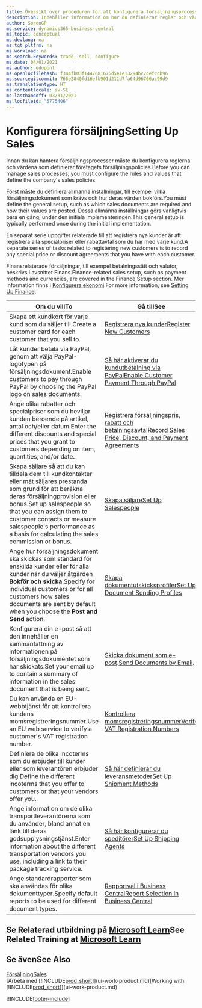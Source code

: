 ```yaml
---
title: Översikt över proceduren för att konfigurera försäljningsprocesser | Microsoft Docs
description: Innehåller information om hur du definierar regler och värden för att definiera dina försäljningspolicyer och -processer.
author: SorenGP
ms.service: dynamics365-business-central
ms.topic: conceptual
ms.devlang: na
ms.tgt_pltfrm: na
ms.workload: na
ms.search.keywords: trade, sell, configure
ms.date: 04/01/2021
ms.author: edupont
ms.openlocfilehash: f344fb03f1447681676d5e1e13294bc7cefccb96
ms.sourcegitcommit: 766e2840fd16efb901d211d7fa64d96766ac99d9
ms.translationtype: HT
ms.contentlocale: sv-SE
ms.lasthandoff: 03/31/2021
ms.locfileid: "5775406"
---
```

# <a name="setting-up-sales"></a><span data-ttu-id="0f4d1-103">Konfigurera försäljning</span><span class="sxs-lookup"><span data-stu-id="0f4d1-103">Setting Up Sales</span></span>
<span data-ttu-id="0f4d1-104">Innan du kan hantera försäljningsprocesser måste du konfigurera reglerna och värdena som definierar företagets försäljningspolicies.</span><span class="sxs-lookup"><span data-stu-id="0f4d1-104">Before you can manage sales processes, you must configure the rules and values that define the company's sales policies.</span></span>

<span data-ttu-id="0f4d1-105">Först måste du definiera allmänna inställningar, till exempel vilka försäljningsdokument som krävs och hur deras värden bokförs.</span><span class="sxs-lookup"><span data-stu-id="0f4d1-105">You must define the general setup, such as which sales documents are required and how their values are posted.</span></span> <span data-ttu-id="0f4d1-106">Dessa allmänna inställningar görs vanligtvis bara en gång, under den initiala implementeringen.</span><span class="sxs-lookup"><span data-stu-id="0f4d1-106">This general setup is typically performed once during the initial implementation.</span></span>

<span data-ttu-id="0f4d1-107">En separat serie uppgifter relaterade till att registrera nya kunder är att registrera alla specialpriser eller rabattavtal som du har med varje kund.</span><span class="sxs-lookup"><span data-stu-id="0f4d1-107">A separate series of tasks related to registering new customers is to record any special price or discount agreements that you have with each customer.</span></span>

<span data-ttu-id="0f4d1-108">Finansrelaterade försäljningar, till exempel betalningssätt och valutor, beskrivs i avsnittet Finans.</span><span class="sxs-lookup"><span data-stu-id="0f4d1-108">Finance-related sales setup, such as payment methods and currencies, are covered in the Finance Setup section.</span></span> <span data-ttu-id="0f4d1-109">Mer information finns i [Konfigurera ekonomi](finance-setup-finance.md).</span><span class="sxs-lookup"><span data-stu-id="0f4d1-109">For more information, see [Setting Up Finance](finance-setup-finance.md).</span></span>

| <span data-ttu-id="0f4d1-110">Om du vill</span><span class="sxs-lookup"><span data-stu-id="0f4d1-110">To</span></span> | <span data-ttu-id="0f4d1-111">Gå till</span><span class="sxs-lookup"><span data-stu-id="0f4d1-111">See</span></span> |
| --- | --- |
| <span data-ttu-id="0f4d1-112">Skapa ett kundkort för varje kund som du säljer till.</span><span class="sxs-lookup"><span data-stu-id="0f4d1-112">Create a customer card for each customer that you sell to.</span></span> |[<span data-ttu-id="0f4d1-113">Registrera nya kunder</span><span class="sxs-lookup"><span data-stu-id="0f4d1-113">Register New Customers</span></span>](sales-how-register-new-customers.md) |
| <span data-ttu-id="0f4d1-114">Låt kunder betala via PayPal, genom att välja PayPal-logotypen på försäljningsdokument.</span><span class="sxs-lookup"><span data-stu-id="0f4d1-114">Enable customers to pay through PayPal by choosing the PayPal logo on sales documents.</span></span> |[<span data-ttu-id="0f4d1-115">Så här aktiverar du kundutbetalning via PayPal</span><span class="sxs-lookup"><span data-stu-id="0f4d1-115">Enable Customer Payment Through PayPal</span></span>](sales-how-enable-payment-service-extensions.md) |
| <span data-ttu-id="0f4d1-116">Ange olika rabatter och specialpriser som du beviljar kunden beroende på artikel, antal och/eller datum.</span><span class="sxs-lookup"><span data-stu-id="0f4d1-116">Enter the different discounts and special prices that you grant to customers depending on item, quantities, and/or date.</span></span> |[<span data-ttu-id="0f4d1-117">Registrera försäljningspris, rabatt och betalningsavtal</span><span class="sxs-lookup"><span data-stu-id="0f4d1-117">Record Sales Price, Discount, and Payment Agreements</span></span>](sales-how-record-sales-price-discount-payment-agreements.md) |
| <span data-ttu-id="0f4d1-118">Skapa säljare så att du kan tilldela dem till kundkontakter eller mät säljares prestanda som grund för att beräkna deras försäljningprovision eller bonus.</span><span class="sxs-lookup"><span data-stu-id="0f4d1-118">Set up salespeople so that you can assign them to customer contacts or measure salespeople's performance as a basis for calculating the sales commission or bonus.</span></span> |[<span data-ttu-id="0f4d1-119">Skapa säljare</span><span class="sxs-lookup"><span data-stu-id="0f4d1-119">Set Up Salespeople</span></span>](sales-how-setup-salespeople.md) |
| <span data-ttu-id="0f4d1-120">Ange hur försäljningsdokument ska skickas som standard för enskilda kunder eller för alla kunder när du väljer åtgärden **Bokför och skicka**.</span><span class="sxs-lookup"><span data-stu-id="0f4d1-120">Specify for individual customers or for all customers how sales documents are sent by default when you choose the **Post and Send** action.</span></span> |[<span data-ttu-id="0f4d1-121">Skapa dokumentutskicksprofiler</span><span class="sxs-lookup"><span data-stu-id="0f4d1-121">Set Up Document Sending Profiles</span></span>](sales-how-setup-document-send-profiles.md) |
| <span data-ttu-id="0f4d1-122">Konfigurera din e-post så att den innehåller en sammanfattning av informationen på försäljningsdokumentet som har skickats.</span><span class="sxs-lookup"><span data-stu-id="0f4d1-122">Set your email up to contain a summary of information in the sales document that is being sent.</span></span> |<span data-ttu-id="0f4d1-123">[Skicka dokument som e-post](ui-how-send-documents-email.md).</span><span class="sxs-lookup"><span data-stu-id="0f4d1-123">[Send Documents by Email](ui-how-send-documents-email.md).</span></span> |
|<span data-ttu-id="0f4d1-124">Du kan använda en EU-webbtjänst för att kontrollera kundens momsregistreringsnummer.</span><span class="sxs-lookup"><span data-stu-id="0f4d1-124">Use an EU web service to verify a customer's VAT registration number.</span></span>|[<span data-ttu-id="0f4d1-125">Kontrollera momsregistreringsnummer</span><span class="sxs-lookup"><span data-stu-id="0f4d1-125">Verify VAT Registration Numbers</span></span>](finance-setup-vat.md)|
|<span data-ttu-id="0f4d1-126">Definiera de olika Incoterms som du erbjuder till kunder eller som leverantören erbjuder dig.</span><span class="sxs-lookup"><span data-stu-id="0f4d1-126">Define the different incoterms that you offer to customers or that your vendors offer you.</span></span>|[<span data-ttu-id="0f4d1-127">Så här definierar du leveransmetoder</span><span class="sxs-lookup"><span data-stu-id="0f4d1-127">Set Up Shipment Methods</span></span>](sales-how-set-up-shipment-methods.md)|
|<span data-ttu-id="0f4d1-128">Ange information om de olika transportleverantörerna som du använder, bland annat en länk till deras godsupplysningstjänst.</span><span class="sxs-lookup"><span data-stu-id="0f4d1-128">Enter information about the different transportation vendors you use, including a link to their package tracking service.</span></span>|[<span data-ttu-id="0f4d1-129">Så här konfigurerar du speditörer</span><span class="sxs-lookup"><span data-stu-id="0f4d1-129">Set Up Shipping Agents</span></span>](sales-how-to-set-up-shipping-agents.md)|
|<span data-ttu-id="0f4d1-130">Ange standardrapporter som ska användas för olika dokumenttyper.</span><span class="sxs-lookup"><span data-stu-id="0f4d1-130">Specify default reports to be used for different document types.</span></span>|[<span data-ttu-id="0f4d1-131">Rapportval i Business Central</span><span class="sxs-lookup"><span data-stu-id="0f4d1-131">Report Selection in Business Central</span></span>](across-report-selections.md)|

## <a name="see-related-training-at-microsoft-learn"></a><span data-ttu-id="0f4d1-132">Se Relaterad utbildning på [Microsoft Learn](/learn/paths/trade-get-started-dynamics-365-business-central/)</span><span class="sxs-lookup"><span data-stu-id="0f4d1-132">See Related Training at [Microsoft Learn](/learn/paths/trade-get-started-dynamics-365-business-central/)</span></span>

## <a name="see-also"></a><span data-ttu-id="0f4d1-133">Se även</span><span class="sxs-lookup"><span data-stu-id="0f4d1-133">See Also</span></span>
[<span data-ttu-id="0f4d1-134">Försäljning</span><span class="sxs-lookup"><span data-stu-id="0f4d1-134">Sales</span></span>](sales-manage-sales.md)  
<span data-ttu-id="0f4d1-135">[Arbeta med [!INCLUDE[prod_short](includes/prod_short.md)]](ui-work-product.md)</span><span class="sxs-lookup"><span data-stu-id="0f4d1-135">[Working with [!INCLUDE[prod_short](includes/prod_short.md)]](ui-work-product.md)</span></span>


[!INCLUDE[footer-include](includes/footer-banner.md)]